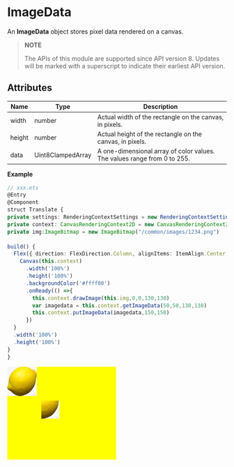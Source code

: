# ImageData

An **ImageData** object stores pixel data rendered on a canvas.

>  **NOTE**
> 
> The APIs of this module are supported since API version 8. Updates will be marked with a superscript to indicate their earliest API version.



## Attributes

| Name| Type| Description|
| -------- | -------- | -------- |
| width | number | Actual width of the rectangle on the canvas, in pixels.|
| height | number | Actual height of the rectangle on the canvas, in pixels.|
| data | Uint8ClampedArray | A one-dimensional array of color values. The values range from 0 to 255.|

**Example**

  ```ts
  // xxx.ets
@Entry
@Component
struct Translate {
  private settings: RenderingContextSettings = new RenderingContextSettings(true)
  private context: CanvasRenderingContext2D = new CanvasRenderingContext2D(this.settings)
  private img:ImageBitmap = new ImageBitmap("/common/images/1234.png")

  build() {
    Flex({ direction: FlexDirection.Column, alignItems: ItemAlign.Center, justifyContent: FlexAlign.Center }) {
      Canvas(this.context)
        .width('100%')
        .height('100%')
        .backgroundColor('#ffff00')
        .onReady(() =>{
          this.context.drawImage(this.img,0,0,130,130)
          var imagedata = this.context.getImageData(50,50,130,130)
          this.context.putImageData(imagedata,150,150)
        })
    }
    .width('100%')
    .height('100%')
  }
}
  ```

  ![en-us_image_000000127777780](figures/en-us_image_000000127777780.png)

